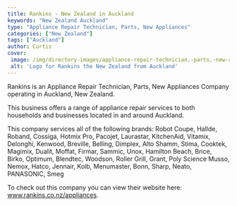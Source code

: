 ```yaml
---
title: Rankins - New Zealand in Auckland
keywords: "New Zealand Auckland"
type: "Appliance Repair Technician, Parts, New Appliances"
categories: ["New Zealand"]
tags: ["Auckland"]
author: Curtis
cover: 
 image: /img/directory-images/appliance-repair-technician,-parts,-new-appliances/rankins.webp
 alt: 'Logo for Rankins the New Zealand from Auckland'
---
```


Rankins is an Appliance Repair Technician, Parts, New Appliances Company operating in Auckland, New Zealand.

This business offers a range of appliance repair services to both households and businesses located in and around Auckland.

This company services all of the following brands: Robot Coupe, Hallde, Roband, Cossiga, Hotmix Pro, Pacojet, Laurastar, KitchenAid, Vitamix, Delonghi, Kenwood, Breville, Belling, Dimplex, Alto Shamm, Stima, Cooktek, Magimix, Dualit, Moffat, Firmar, Sammic, Unox, Hamilton Beach, Brice, Birko, Optimum, Blendtec, Woodson, Roller Grill, Grant, Poly Science Musso, Nemox, Hatco, Jennair, Kolb, Menumaster, Bonn, Sharp, Neato, PANASONIC, Smeg

To check out this company you can view their website here: www.rankins.co.nz/appliances.
